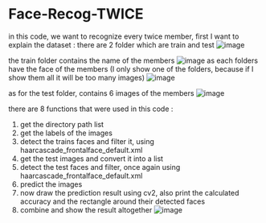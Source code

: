 # Face-Recog-TWICE
in this code, we want to recognize every twice member, first I want to explain the dataset : 
there are 2 folder which are train and test
![image](https://user-images.githubusercontent.com/76993601/110577330-0477c380-8195-11eb-8b55-0149f7a625ed.png)


the train folder contains the name of the members
![image](https://user-images.githubusercontent.com/76993601/110576699-c4fca780-8193-11eb-88b9-6d0a6b137af0.png)
as each folders have the face of the members (I only show one of the folders, because if I show them all it will be too many images)
![image](https://user-images.githubusercontent.com/76993601/110576799-f5dcdc80-8193-11eb-9ca0-b979e276845c.png)

as for the test folder, contains 6 images of the members 
![image](https://user-images.githubusercontent.com/76993601/110576840-0ab97000-8194-11eb-9372-127026db3251.png)

there are 8 functions that were used in this code :
1. get the directory path list
2. get the labels of the images 
3. detect the trains faces and filter it, using haarcascade_frontalface_default.xml
4. get the test images and convert it into a list
5. detect the test faces and filter, once again using haarcascade_frontalface_default.xml
6. predict the images
7. now draw the prediction result using cv2, also print the calculated accuracy and the rectangle around their detected faces
8. combine and show the result altogether
![image](https://user-images.githubusercontent.com/76993601/110576506-77803a80-8193-11eb-910a-8131d0ac00d8.png)
